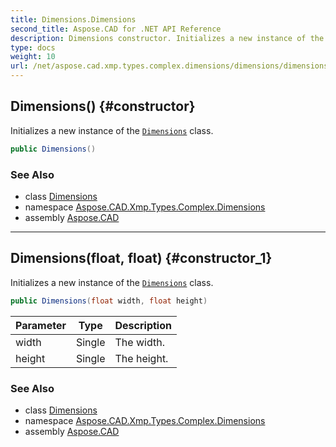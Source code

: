 ```yaml
---
title: Dimensions.Dimensions
second_title: Aspose.CAD for .NET API Reference
description: Dimensions constructor. Initializes a new instance of the Dimensions class
type: docs
weight: 10
url: /net/aspose.cad.xmp.types.complex.dimensions/dimensions/dimensions/
---
```

## Dimensions() {#constructor}

Initializes a new instance of the [`Dimensions`](../) class.

```csharp
public Dimensions()
```

### See Also

* class [Dimensions](../)
* namespace [Aspose.CAD.Xmp.Types.Complex.Dimensions](../../dimensions/)
* assembly [Aspose.CAD](../../../)

---

## Dimensions(float, float) {#constructor_1}

Initializes a new instance of the [`Dimensions`](../) class.

```csharp
public Dimensions(float width, float height)
```

| Parameter | Type | Description |
| --- | --- | --- |
| width | Single | The width. |
| height | Single | The height. |

### See Also

* class [Dimensions](../)
* namespace [Aspose.CAD.Xmp.Types.Complex.Dimensions](../../dimensions/)
* assembly [Aspose.CAD](../../../)


